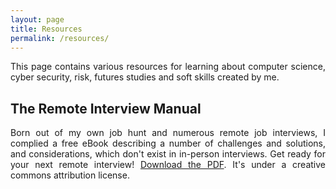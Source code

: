 ```yaml
---
layout: page
title: Resources
permalink: /resources/
---
```


<style>p { text-align: justify; }</style>

This page contains various resources for learning about computer science, cyber security, risk, futures studies and soft skills created by me.

## The Remote Interview Manual

Born out of my own job hunt and numerous remote job interviews, I complied a free eBook describing a number of challenges and solutions, and considerations, which don't exist in in-person interviews. Get ready for your next remote interview! <a href="https://krisbolton.com/documents/the-remote-interview-manual-kris-bolton.pdf" target="_blank">Download the PDF</a>. It's under a creative commons attribution license.

